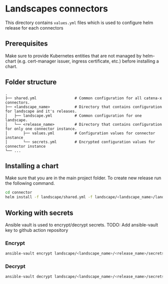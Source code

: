 # Landscapes connectors

This directory contains `values.yml` files which is used to configure helm release for each connectors

## Prerequisites

Make sure to provide Kubernetes entities that are not managed by helm-chart (e.g. cert-manager issuer, ingress certificate, etc.) before installing a chart.

## Folder structure

    .
    ├── shared.yml                 # Common configuration for all catena-x connectors. 
    ├── <landscape_name>           # Directory that contains configuration for landscape and it's releases.
    │   ├── landscape.yml          # Common configuration for one landscape.
    │   └── <release_name>         # Directory that contains configuration for only one connector instance.
    │       ├── values.yml         # Configuration values for connector instance
    │       └── secrets.yml        # Encrypted configuration values for connector instance
    └── ...

## Installing a chart

Make sure that you are in the main project folder. To create new release run the following command.

```bash
cd connector
helm install -f landscape/shared.yml -f landscape/<landscape_name>/landscape.yml -f landscape/<landscape_name>/<release_name>/values.yml -f landscape/<landscape_name>/<release_name>/secrets.yml <release_name> helm-chart/
```

## Working with secrets

Ansible vault is used to encrypt/decrypt secrets.
TODO: Add ansible-vault key to github action repository

### Encrypt


```bash
ansible-vault encrypt landscape/<landscape_name>/<release_name>/secrets.yml
```

### Decrypt


```bash
ansible-vault decrypt landscape/<landscape_name>/<release_name>/secrets.yml
```
